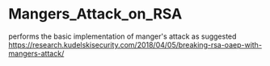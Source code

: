 # Mangers_Attack_on_RSA
performs the basic implementation of manger's attack as suggested https://research.kudelskisecurity.com/2018/04/05/breaking-rsa-oaep-with-mangers-attack/
